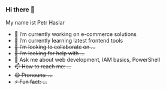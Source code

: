 ### Hi there 👋

My name ist Petr Haslar

- 🔭 I’m currently working on e-commerce solutions
- 🌱 I’m currently learning latest frontend tools
- ~~👯 I’m looking to collaborate on ...~~
- ~~🤔 I’m looking for help with ...~~
- 💬 Ask me about web development, IAM basics, PowerShell
- ~~📫 How to reach me: ...~~
- ~~😄 Pronouns: ...~~
- ~~⚡ Fun fact: ...~~

